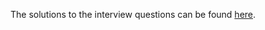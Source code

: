 The solutions to the interview questions can be found [here](https://github.com/phareskrad/algs4/tree/master/jobinterviewquestions).
